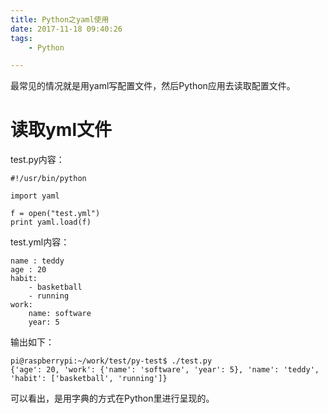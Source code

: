 ```yaml
---
title: Python之yaml使用
date: 2017-11-18 09:40:26
tags:
	- Python

---
```




最常见的情况就是用yaml写配置文件，然后Python应用去读取配置文件。

# 读取yml文件

test.py内容：

```
#!/usr/bin/python 

import yaml

f = open("test.yml")
print yaml.load(f)
```

test.yml内容：

```
name : teddy
age : 20
habit:
    - basketball
    - running
work:
    name: software
    year: 5
```

输出如下：

```
pi@raspberrypi:~/work/test/py-test$ ./test.py 
{'age': 20, 'work': {'name': 'software', 'year': 5}, 'name': 'teddy', 'habit': ['basketball', 'running']}
```

可以看出，是用字典的方式在Python里进行呈现的。



